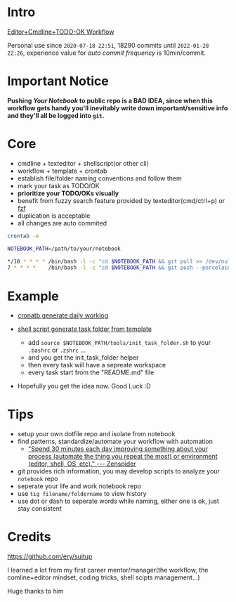 # Intro

[Editor+Cmdline+TODO-OK Workflow](http://blog.bxzy.top/2021/09/05/effiency-sharing/)

Personal use since `2020-07-18 22:51`, 18290 commits until `2022-01-28 22:26`, experience value for *auto commit frequency* is 10min/commit.

# Important Notice

**Pushing *Your Notebook* to public repo is a BAD IDEA, since when this workflow gets handy you'll inevitably write down important/sensitive info and they'll all be logged into `git`.**

# Core

+ cmdline + texteditor + shellscript(or other cli)
+ workflow + template + crontab
+ establish file/folder naming conventions and follow them
+ mark your task as TODO/OK
+ **prioritize your TODO/OKs visually**
+ benefit from fuzzy search feature provided by texteditor(cmd/ctrl+p) or [fzf](https://github.com/junegunn/fzf)
+ duplication is acceptable
+ all changes are auto commited
```bash
crontab -e

NOTEBOOK_PATH=/path/to/your/notebook

*/10 * * * * /bin/bash -l -c "cd $NOTEBOOK_PATH && git pull >> /dev/null && git add . && git commit -m 'Commit automatically by crontab' >> /dev/null 2>> log/cron_commit.log"
7 * * * *    /bin/bash -l -c "cd $NOTEBOOK_PATH && git push --porcelain >> log/cron_push.log 2>&1"
```

# Example

+ [cronatb generate daily worklog](tools/create_worklog.daily.sh)
+ [shell script generate task folder from template](tools/init_task_folder.sh)
    + add `source $NOTEBOOK_PATH/tools/init_task_folder.sh` to your `.bashrc` or `.zshrc` ...
    + and you get the init_task_folder helper
    + then every task will have a sepreate workspace
    + every task start from the "README.md" file

+ Hopefully you get the idea now. Good Luck :D

# Tips

+ setup your own dotfile repo and isolate from notebook
+ find patterns, standardize/automate your workflow with automation
    + ["Spend 30 minutes each day improving something about your process (automate the thing you repeat the most) or environment (editor, shell, OS, etc)." --- Zenspider](https://www.zenspider.com/ruby/2012/09/career-advice.html)
+ git provides rich information, you may develop scripts to analyze your `notebook` repo
+ seperate your life and work notebook repo
+ use `tig filename/foldername` to view history
+ use dot or dash to seperate words while naming, either one is ok, just stay consistent

# Credits

https://github.com/ery/suitup

I learned a lot from my first career mentor/manager(the workflow, the comline+editor mindset, coding tricks, shell scipts management...)

Huge thanks to him


